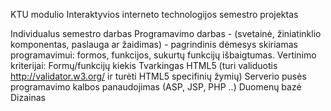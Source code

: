 KTU modulio Interaktyvios interneto technologijos semestro projektas

Individualus semestro darbas
Programavimo darbas - (svetainė, žiniatinklio komponentas, paslauga ar žaidimas) - pagrindinis dėmesys skiriamas programavimui: formos, funkcijos, sukurtų funkcijų išbaigtumas. Vertinimo kriterijai:
Formų/funkcijų kiekis
Tvarkingas HTML5 (turi validuotis http://validator.w3.org/ ir turėti HTML5 specifinių žymių)
Serverio pusės programavimo kalbos panaudojimas (ASP, JSP, PHP ..)
Duomenų bazė
Dizainas
